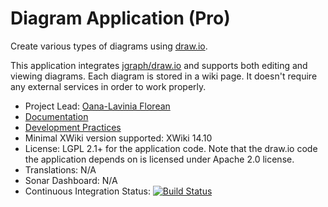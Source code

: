 Diagram Application (Pro)
=========================

Create various types of diagrams using [draw.io](https://www.draw.io/).

This application integrates [jgraph/draw.io](https://github.com/jgraph/draw.io/) and supports both editing and viewing diagrams. Each diagram is stored in a wiki page. It doesn't require any external services in order to work properly.

* Project Lead: [Oana-Lavinia Florean](https://github.com/oanalavinia)
* [Documentation](https://store.xwiki.com/xwiki/bin/view/Extension/DiagramApplication)
* [Development Practices](http://dev.xwiki.org)
* Minimal XWiki version supported: XWiki 14.10
* License: LGPL 2.1+ for the application code. Note that the draw.io code the application depends on is licensed under Apache 2.0 license.
* Translations: N/A
* Sonar Dashboard: N/A
* Continuous Integration Status: [![Build Status](http://ci.xwikisas.com/view/All/job/xwikisas/job/application-diagram/job/master/badge/icon)](http://ci.xwikisas.com/view/All/job/xwikisas/job/application-diagram/job/master/)
